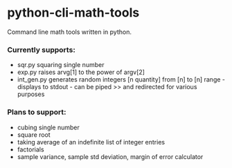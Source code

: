 # python-cli-math-tools
Command line math tools written in python. 



### Currently supports:

- sqr.py squaring single number
- exp.py raises arvg[1] to the power of argv[2]
- int_gen.py generates random integers [n quantity] from [n] to [n] range - displays to stdout - can be piped >> and redirected for various purposes





### Plans to support:

- cubing single number
- square root
- taking average of an indefinite list of integer entries
- factorials
- sample variance, sample std deviation, margin of error calculator




